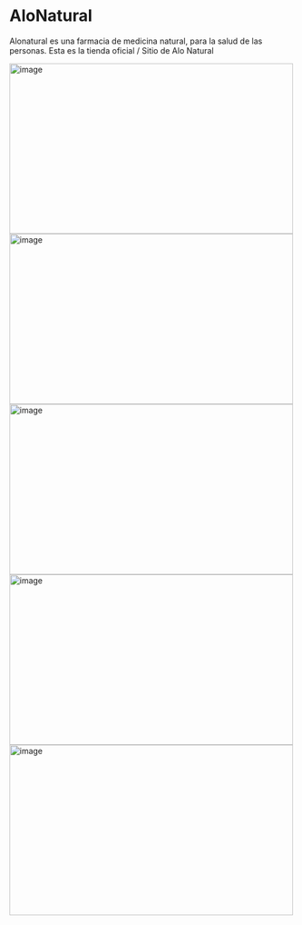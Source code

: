 # AloNatural
Alonatural es una farmacia de medicina natural, para la salud de las personas. Esta es la tienda oficial / Sitio de Alo Natural

<img width="500" height="300" alt="image" src="https://github.com/user-attachments/assets/4c3ce839-69bf-4def-92a7-206b7dfdde3c" />

<img width="500" height="300" alt="image" src="https://github.com/user-attachments/assets/b512338b-5d3c-4b7f-92a6-3533413d1403" />

<img width="500" height="300" alt="image" src="https://github.com/user-attachments/assets/b3a00a77-176c-45ee-9dbe-1d89f0ef4e33" />

<img width="500" height="300" alt="image" src="https://github.com/user-attachments/assets/83fe57a8-62ce-4d7f-be2c-391b8edb695e" />

<img width="500" height="300" alt="image" src="https://github.com/user-attachments/assets/b1f37b13-8bc7-43d3-9cff-38713edf68dc" />




